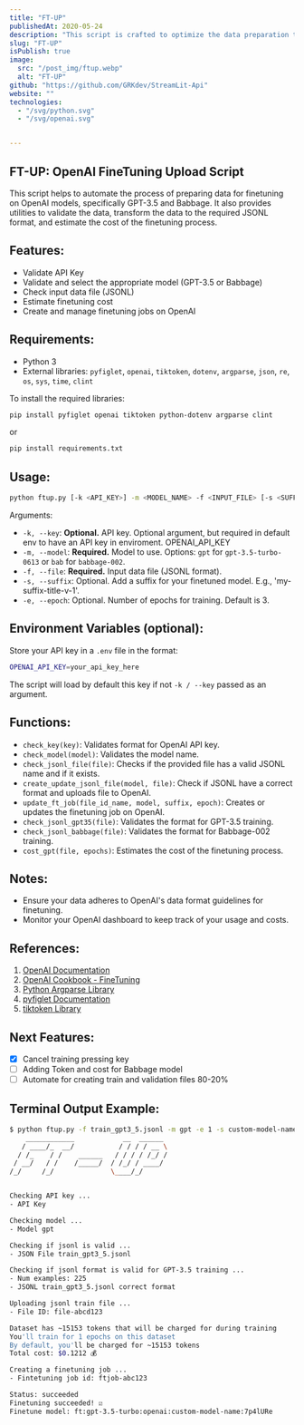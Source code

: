 ```yaml
---
title: "FT-UP"
publishedAt: 2020-05-24
description: "This script is crafted to optimize the data preparation tasks required for fine-tuning OpenAI's language models such as GPT-3.5 and Babbage, thereby enhancing the model training setup."
slug: "FT-UP"
isPublish: true
image: 
  src: "/post_img/ftup.webp"
  alt: "FT-UP"
github: "https://github.com/GRKdev/StreamLit-Api"
website: ""
technologies:
  - "/svg/python.svg"
  - "/svg/openai.svg"


---
```


## FT-UP: OpenAI FineTuning Upload Script

This script helps to automate the process of preparing data for finetuning on OpenAI models, specifically GPT-3.5 and Babbage. It also provides utilities to validate the data, transform the data to the required JSONL format, and estimate the cost of the finetuning process.

## Features:
- Validate API Key
- Validate and select the appropriate model (GPT-3.5 or Babbage)
- Check input data file (JSONL)
- Estimate finetuning cost
- Create and manage finetuning jobs on OpenAI

## Requirements:
- Python 3
- External libraries: `pyfiglet`, `openai`, `tiktoken`, `dotenv`, `argparse`, `json`, `re`, `os`, `sys`, `time`, `clint`

To install the required libraries:
```bash
pip install pyfiglet openai tiktoken python-dotenv argparse clint
```
or
```bash
pip install requirements.txt
```

## Usage:

```bash
python ftup.py [-k <API_KEY>] -m <MODEL_NAME> -f <INPUT_FILE> [-s <SUFFIX>] [-e <EPOCHS>]
```

Arguments:
- `-k, --key`: **Optional.** API key. Optional argument, but required in default env to have an API key in enviroment. OPENAI_API_KEY
- `-m, --model`: **Required.** Model to use. Options: `gpt` for `gpt-3.5-turbo-0613` or `bab` for `babbage-002`.
- `-f, --file`: **Required.** Input data file (JSONL format).
- `-s, --suffix`: Optional. Add a suffix for your finetuned model. E.g., 'my-suffix-title-v-1'.
- `-e, --epoch`: Optional. Number of epochs for training. Default is 3.

## Environment Variables (optional):
Store your API key in a `.env` file in the format:
```bash
OPENAI_API_KEY=your_api_key_here
```
The script will load by default this key if not `-k / --key` passed as an argument.

## Functions:
- `check_key(key)`: Validates format for OpenAI API key.
- `check_model(model)`: Validates the model name.
- `check_jsonl_file(file)`: Checks if the provided file has a valid JSONL name and if it exists.
- `create_update_jsonl_file(model, file)`: Check if JSONL have a correct format and uploads file to OpenAI.
- `update_ft_job(file_id_name, model, suffix, epoch)`: Creates or updates the finetuning job on OpenAI.
- `check_jsonl_gpt35(file)`: Validates the format for GPT-3.5 training.
- `check_jsonl_babbage(file)`: Validates the format for Babbage-002 training.
- `cost_gpt(file, epochs)`: Estimates the cost of the finetuning process.

## Notes:
- Ensure your data adheres to OpenAI's data format guidelines for finetuning.
- Monitor your OpenAI dashboard to keep track of your usage and costs.

## References:
1. [OpenAI Documentation](https://platform.openai.com/docs/introduction)
3. [OpenAI Cookbook - FineTuning](https://cookbook.openai.com/examples/chat_finetuning_data_prep)
2. [Python Argparse Library](https://docs.python.org/3/library/argparse.html)
4. [pyfiglet Documentation](https://github.com/pwaller/pyfiglet)
5. [tiktoken Library](https://github.com/openai/tiktoken)

## Next Features:

- [x] Cancel training pressing key
- [ ] Adding Token and cost for Babbage model
- [ ] Automate for creating train and validation files 80-20%

## Terminal Output Example:

```bash
$ python ftup.py -f train_gpt3_5.jsonl -m gpt -e 1 -s custom-model-name
    ____________            __  ______ 
   / ____/_  __/           / / / / __ \
  / /_    / /    ______   / / / / /_/ /
 / __/   / /    /_____/  / /_/ / ____/ 
/_/     /_/              \____/_/  


Checking API key ...
- API Key

Checking model ...
- Model gpt

Checking if jsonl is valid ...
- JSON File train_gpt3_5.jsonl

Checking if jsonl format is valid for GPT-3.5 training ...
- Num examples: 225
- JSONL train_gpt3_5.jsonl correct format

Uploading jsonl train file ...
- File ID: file-abcd123

Dataset has ~15153 tokens that will be charged for during training
You'll train for 1 epochs on this dataset
By default, you'll be charged for ~15153 tokens
Total cost: $0.1212 💰

Creating a finetuning job ...
- Fintetuning job id: ftjob-abc123

Status: succeeded
Finetuning succeeded! ☑️
Finetune model: ft:gpt-3.5-turbo:openai:custom-model-name:7p4lURe
```
